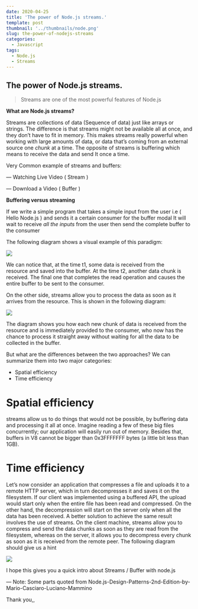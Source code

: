 ```yaml
---
date: 2020-04-25
title: 'The power of Node.js streams.'
template: post
thumbnail: '../thumbnails/node.png'
slug: the-power-of-nodejs-streams
categories:
  - Javascript
tags:
  - Node.js
  - Streams
---
```

## The power of Node.js streams.
> Streams are one of the most powerful features of Node.js

**What are Node.js streams?**

Streams are collections of data (Sequence of data) just like arrays or strings. The difference is that streams might not be available all at once, and they don’t have to fit in memory. This makes streams really powerful when working with large amounts of data, or data that’s coming from an external source one  _chunk_  at a time. The opposite of streams is buffering which means to receive the data and send It once a time.

Very Common example of streams and buffers:

— Watching Live Video ( Stream )

— Download a Video ( Buffer )

**Buffering versus streaming**

If we write a simple program that takes a simple input from the user i.e ( Hello Node.js ) and sends it a certain consumer for the buffer modal It will wait to receive _all the inputs_  from the user then send the complete buffer to the consumer

The following diagram shows a visual example of this paradigm:


![](https://miro.medium.com/max/865/1*On0DNxruUhPcpcwYJvtDOQ.png)

We can notice that, at the time t1, some data is received from the  
resource and saved into the buffer. At the time t2, another data chunk is received. The final one that completes the read operation and causes the entire buffer to be sent to the consumer.

On the other side, streams allow you to process the data as soon as it arrives from the resource. This is shown in the following diagram:



![](https://miro.medium.com/max/866/1*Hysp3M6dBKezQXZzjmhbUQ.png)

The diagram shows you how each new chunk of data is received from the  
resource and is immediately provided to the consumer, who now has the chance to process it straight away without waiting for all the data to be collected in the buffer.

But what are the differences between the two approaches? We can summarize them into two major categories:

-   Spatial efficiency
-   Time efficiency

# Spatial efficiency

streams allow us to do things that would not be possible, by buffering data and processing it all at once. Imagine reading a few of these big files concurrently; our application will easily run out of memory. Besides that, buffers in V8 cannot be bigger than 0x3FFFFFFF bytes (a little bit less than 1GB).

# Time efficiency

Let’s now consider an application that compresses a file and uploads it to a remote HTTP server, which in turn decompresses it and saves it on the filesystem. If our client was implemented using a buffered API, the upload would start only when the entire file has been read and compressed. On the other hand, the decompression will start on the server only when all the data has been received. A better solution to achieve the same result  
involves the use of streams. On the client machine, streams allow you to compress and send the data chunks as soon as they are read from the filesystem, whereas on the server, it allows you to decompress every chunk as soon as it is received from the remote peer. The following diagram should give us a hint


![](https://miro.medium.com/max/851/1*vzjCmd2LtM6XNPDMtzkEMg.png)

I hope this gives you a quick intro about Streams / Buffer with node.js

— Note: Some parts quoted from Node.js-Design-Patterns-2nd-Edition-by-Mario-Casciaro-Luciano-Mammino

Thank you,,